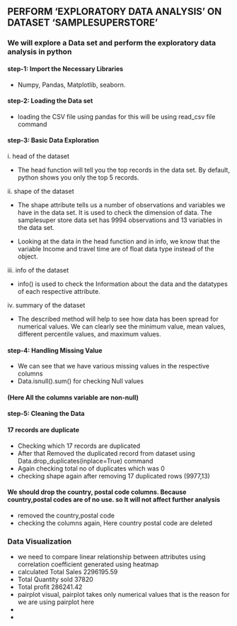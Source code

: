 ## PERFORM ‘EXPLORATORY DATA ANALYSIS’ ON DATASET ‘SAMPLESUPERSTORE’

### We will explore a Data set and perform the exploratory data analysis in python

#### step-1: Import the Necessary Libraries

  - Numpy,
Pandas,
Matplotlib,
seaborn.

#### step-2: Loading the Data set

 - loading the CSV file using pandas for this will be using read_csv file command

#### step-3: Basic Data Exploration

i. head of the dataset
 
  - The head function will tell you the top records in the data set. By default, python shows you only the top 5 records.

ii. shape of the dataset

-    The shape attribute tells us a number of observations and variables we have in the data set. It is used to check the dimension of data. The samplesuper store data set has 9994 observations and 13 variables in the data set.

-    Looking at the data in the head function and in info, we know that the variable Income and travel time are of float data type instead of the object.

iii. info of the dataset

-  info() is used to check the Information about the data and the datatypes of each respective attribute.
  
iv. summary of the dataset

-  The described method will help to see how data has been spread for numerical values. We can clearly see the minimum value, mean values, different percentile values, and maximum    values.

#### step-4: Handling Missing Value

-  We can see that we have various missing values in the respective columns
-  Data.isnull().sum() for checking Null values
#### (Here All the columns variable are non-null)

#### step-5: Cleaning the Data

#### 17 records are duplicate
- Checking which 17 records are duplicated
- After that Removed the duplicated record from dataset using Data.drop_duplicates(inplace=True) command
- Again checking total no of duplicates which was 0
- checking shape again after removing 17 duplicated rows (9977,13)

#### We should drop the country, postal code columns. Because country,postal codes are of no use. so It will not affect further analysis
- removed the country,postal code
- checking the columns again, Here country postal code are deleted

### Data Visualization
- we need to compare linear relationship between attributes using correlation coefficient generated using heatmap
- calculated Total Sales 2296195.59
- Total Quantity sold 37820
- Total profit 286241.42
- pairplot visual, pairplot takes only numerical values that is the reason for we are using pairplot here
- 
- 
